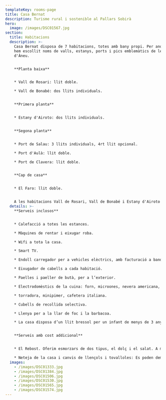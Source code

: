```yaml
---
templateKey: rooms-page
title: Casa Bernat
description: Turisme rural i sostenible al Pallars Sobirà
hero:
  image: /images/DSC01567.jpg
section:
  title: Habitacions
  description: >-
    Casa Bernat disposa de 7 habitacions, totes amb bany propi. Per anomenar-les
    hem escollit noms de valls, estanys, ports i pics emblemàtics de les Valls
    d'Àneu.


    **Planta baixa**


    * Vall de Rosari: llit doble.

    * Vall de Bonabé: dos llits individuals.


    **Primera planta**


    * Estany d'Airoto: dos llits individuals.


    **Segona planta**


    * Port de Salau: 3 llits individuals, 4rt llit opcional.

    * Port d'Aulà: llit doble.

    * Port de Clavera: llit doble.


    **Cap de casa**


    * El Faro: llit doble.


    A les habitacions Vall de Rosari, Vall de Bonabé i Estany d'Airoto hi poden accedir cadires de rodes. En cas d'hostes amb mobilitat reduïda, consulteu prèviament les condicions daccessibilitat
  details: >-
    **Serveis inclosos**


    * Calefacció a totes les estances.

    * Màquines de rentar i eixugar roba.

    * Wifi a tota la casa.

    * Smart TV.

    * Endoll carregador per a vehicles elèctrics, amb facturació a banda.

    * Eixugador de cabells a cada habitació.

    * Paelles i paeller de butà, per a l’exterior.

    * Electrodomèstics de la cuina: forn, microones, nevera americana, placa d’inducció,

    * torradora, minipimer, cafetera italiana.

    * Cubells de recollida selectiva.

    * Llenya per a la llar de foc i la barbacoa.

    * La casa disposa d’un llit bressol per un infant de menys de 3 anys.


    **Serveis amb cost addicional**


    * El Rebost. Oferim esmorzars de dos tipus, el dolç i el salat. A més busquem oferir productes fets per nosaltres o pels artesans i productors del Pallars Sobirà.

    * Neteja de la casa i canvis de llençols i tovalloles: Es poden demanar aquests serveis, amb facturació a banda.
  images:
    - /images/DSC01333.jpg
    - /images/DSC01384.jpg
    - /images/DSC01506.jpg
    - /images/DSC01530.jpg
    - /images/DSC01565.jpg
    - /images/DSC01574.jpg
---
```

